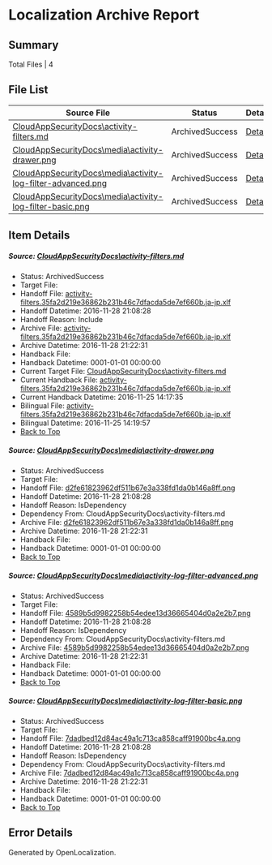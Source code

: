# <a name='report-top'></a> Localization Archive Report

## Summary
 Total Files | 4

## File List
 Source File | Status | Details 
 ----------- | ------ | ------- 
 [CloudAppSecurityDocs\activity-filters.md](https://github.com/Microsoft/CloudAppSecurityDocs-pr/blob/52f2245779568abbf41d47c4b45cdcced302529b/CloudAppSecurityDocs/activity-filters.md) | ArchivedSuccess | [Details](#40fd28f568aa9af32f9e2399435f48372ea624134)
 [CloudAppSecurityDocs\media\activity-drawer.png](https://github.com/Microsoft/CloudAppSecurityDocs-pr/blob/97f270813beae64bf0572ac9e806290e4c2fcd22/CloudAppSecurityDocs/media/activity-drawer.png) | ArchivedSuccess | [Details](#d2fe61823962df511b67e3a338fd1da0b146a8ff38)
 [CloudAppSecurityDocs\media\activity-log-filter-advanced.png](https://github.com/Microsoft/CloudAppSecurityDocs-pr/blob/400741713d40422a3b1c7680663a572d18e9c692/CloudAppSecurityDocs/media/activity-log-filter-advanced.png) | ArchivedSuccess | [Details](#4589b5d9982258b54edee13d36665404d0a2e2b739)
 [CloudAppSecurityDocs\media\activity-log-filter-basic.png](https://github.com/Microsoft/CloudAppSecurityDocs-pr/blob/400741713d40422a3b1c7680663a572d18e9c692/CloudAppSecurityDocs/media/activity-log-filter-basic.png) | ArchivedSuccess | [Details](#7dadbed12d84ac49a1c713ca858caff91900bc4a40)

## Item Details
##### <a name='40fd28f568aa9af32f9e2399435f48372ea624134'></a> Source: [CloudAppSecurityDocs\activity-filters.md](https://github.com/Microsoft/CloudAppSecurityDocs-pr/blob/52f2245779568abbf41d47c4b45cdcced302529b/CloudAppSecurityDocs/activity-filters.md)
* Status: ArchivedSuccess
* Target File: 
* Handoff File: [activity-filters.35fa2d219e36862b231b46c7dfacda5de7ef660b.ja-jp.xlf](https://github.com/Microsoft/CloudAppSecurityDocs-pr.handoff/blob/58ba88ee25d9bddb6e566380f34e4be3e9465080/ol-handoff/Microsoft/CloudAppSecurityDocs-pr.ja-jp/live/activity-filters.35fa2d219e36862b231b46c7dfacda5de7ef660b.ja-jp.xlf)
* Handoff Datetime: 2016-11-28 21:08:28
* Handoff Reason: Include
* Archive File: [activity-filters.35fa2d219e36862b231b46c7dfacda5de7ef660b.ja-jp.xlf](https://github.com/Microsoft/CloudAppSecurityDocs-pr.handoff/blob/3dfd6e96210e0cc5471f2d40463a929c91025549/ol-archive/Microsoft/CloudAppSecurityDocs-pr.ja-jp/live/activity-filters.35fa2d219e36862b231b46c7dfacda5de7ef660b.ja-jp.xlf)
* Archive Datetime: 2016-11-28 21:22:31
* Handback File: 
* Handback Datetime: 0001-01-01 00:00:00
* Current Target File: [CloudAppSecurityDocs\activity-filters.md](https://github.com/Microsoft/CloudAppSecurityDocs-pr.ja-jp/blob/ac8845e922f559046669780318c462bb16d5d3fe/CloudAppSecurityDocs/activity-filters.md)
* Current Handback File: [activity-filters.35fa2d219e36862b231b46c7dfacda5de7ef660b.ja-jp.xlf](https://github.com/Microsoft/CloudAppSecurityDocs-pr.handback/blob/b324e83534d312be223840aca64d70e387afc667/ol-handback/Microsoft/CloudAppSecurityDocs-pr.ja-jp/live/ht/activity-filters.35fa2d219e36862b231b46c7dfacda5de7ef660b.ja-jp.xlf)
* Current Handback Datetime: 2016-11-25 14:17:35
* Bilingual File: [activity-filters.35fa2d219e36862b231b46c7dfacda5de7ef660b.ja-jp.xlf](https://github.com/Microsoft/CloudAppSecurityDocs-pr.handback/blob/b324e83534d312be223840aca64d70e387afc667/ol-handback/Microsoft/CloudAppSecurityDocs-pr.ja-jp/live/ht/activity-filters.35fa2d219e36862b231b46c7dfacda5de7ef660b.ja-jp.xlf)
* Bilingual Datetime: 2016-11-25 14:19:57
* [Back to Top](#report-top)

##### <a name='d2fe61823962df511b67e3a338fd1da0b146a8ff38'></a> Source: [CloudAppSecurityDocs\media\activity-drawer.png](https://github.com/Microsoft/CloudAppSecurityDocs-pr/blob/97f270813beae64bf0572ac9e806290e4c2fcd22/CloudAppSecurityDocs/media/activity-drawer.png)
* Status: ArchivedSuccess
* Target File: 
* Handoff File: [d2fe61823962df511b67e3a338fd1da0b146a8ff.png](https://github.com/Microsoft/CloudAppSecurityDocs-pr.handoff/blob/58ba88ee25d9bddb6e566380f34e4be3e9465080/ol-handoff/Microsoft/CloudAppSecurityDocs-pr.ja-jp/live/d2fe61823962df511b67e3a338fd1da0b146a8ff.png)
* Handoff Datetime: 2016-11-28 21:08:28
* Handoff Reason: IsDependency
* Dependency From: CloudAppSecurityDocs\activity-filters.md
* Archive File: [d2fe61823962df511b67e3a338fd1da0b146a8ff.png](https://github.com/Microsoft/CloudAppSecurityDocs-pr.handoff/blob/3dfd6e96210e0cc5471f2d40463a929c91025549/ol-archive/Microsoft/CloudAppSecurityDocs-pr.ja-jp/live/d2fe61823962df511b67e3a338fd1da0b146a8ff.png)
* Archive Datetime: 2016-11-28 21:22:31
* Handback File: 
* Handback Datetime: 0001-01-01 00:00:00
* [Back to Top](#report-top)

##### <a name='4589b5d9982258b54edee13d36665404d0a2e2b739'></a> Source: [CloudAppSecurityDocs\media\activity-log-filter-advanced.png](https://github.com/Microsoft/CloudAppSecurityDocs-pr/blob/400741713d40422a3b1c7680663a572d18e9c692/CloudAppSecurityDocs/media/activity-log-filter-advanced.png)
* Status: ArchivedSuccess
* Target File: 
* Handoff File: [4589b5d9982258b54edee13d36665404d0a2e2b7.png](https://github.com/Microsoft/CloudAppSecurityDocs-pr.handoff/blob/58ba88ee25d9bddb6e566380f34e4be3e9465080/ol-handoff/Microsoft/CloudAppSecurityDocs-pr.ja-jp/live/4589b5d9982258b54edee13d36665404d0a2e2b7.png)
* Handoff Datetime: 2016-11-28 21:08:28
* Handoff Reason: IsDependency
* Dependency From: CloudAppSecurityDocs\activity-filters.md
* Archive File: [4589b5d9982258b54edee13d36665404d0a2e2b7.png](https://github.com/Microsoft/CloudAppSecurityDocs-pr.handoff/blob/3dfd6e96210e0cc5471f2d40463a929c91025549/ol-archive/Microsoft/CloudAppSecurityDocs-pr.ja-jp/live/4589b5d9982258b54edee13d36665404d0a2e2b7.png)
* Archive Datetime: 2016-11-28 21:22:31
* Handback File: 
* Handback Datetime: 0001-01-01 00:00:00
* [Back to Top](#report-top)

##### <a name='7dadbed12d84ac49a1c713ca858caff91900bc4a40'></a> Source: [CloudAppSecurityDocs\media\activity-log-filter-basic.png](https://github.com/Microsoft/CloudAppSecurityDocs-pr/blob/400741713d40422a3b1c7680663a572d18e9c692/CloudAppSecurityDocs/media/activity-log-filter-basic.png)
* Status: ArchivedSuccess
* Target File: 
* Handoff File: [7dadbed12d84ac49a1c713ca858caff91900bc4a.png](https://github.com/Microsoft/CloudAppSecurityDocs-pr.handoff/blob/58ba88ee25d9bddb6e566380f34e4be3e9465080/ol-handoff/Microsoft/CloudAppSecurityDocs-pr.ja-jp/live/7dadbed12d84ac49a1c713ca858caff91900bc4a.png)
* Handoff Datetime: 2016-11-28 21:08:28
* Handoff Reason: IsDependency
* Dependency From: CloudAppSecurityDocs\activity-filters.md
* Archive File: [7dadbed12d84ac49a1c713ca858caff91900bc4a.png](https://github.com/Microsoft/CloudAppSecurityDocs-pr.handoff/blob/3dfd6e96210e0cc5471f2d40463a929c91025549/ol-archive/Microsoft/CloudAppSecurityDocs-pr.ja-jp/live/7dadbed12d84ac49a1c713ca858caff91900bc4a.png)
* Archive Datetime: 2016-11-28 21:22:31
* Handback File: 
* Handback Datetime: 0001-01-01 00:00:00
* [Back to Top](#report-top)


## Error Details

Generated by OpenLocalization.

